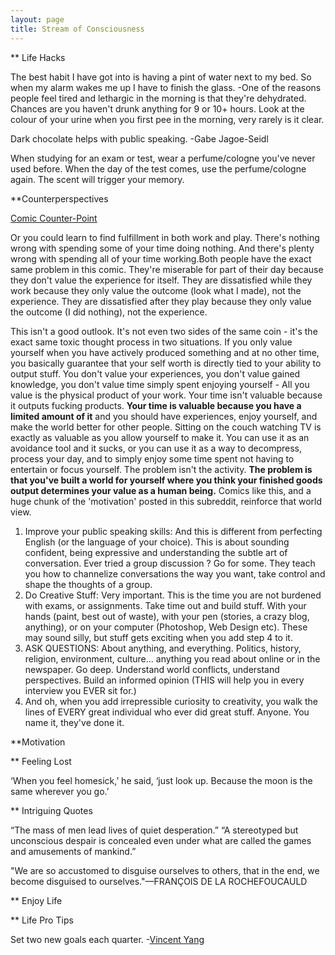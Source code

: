 ```yaml
---
layout: page
title: Stream of Consciousness 
---
```

** Life Hacks 

The best habit I have got into is having a pint of water next to my bed. So when my alarm wakes me up I have to finish the glass.
  -One of the reasons people feel tired and lethargic in the morning is that they're dehydrated. Chances are you haven't drunk anything for 9 or 10+ hours. Look at the colour of your urine when you first pee in the morning, very rarely is it clear.
  
Dark chocolate helps with public speaking. -Gabe Jagoe-Seidl

When studying for an exam or test, wear a perfume/cologne you've never used before. When the day of the test comes, use the perfume/cologne again. The scent will trigger your memory.


**Counterperspectives 

[Comic Counter-Point](http://imgur.com/2RGMbYJ)

Or you could learn to find fulfillment in both work and play. There's nothing wrong with spending some of your time doing nothing. And there's plenty wrong with spending all of your time working.Both people have the exact same problem in this comic. They're miserable for part of their day because they don't value the experience for itself. They are dissatisfied while they work because they only value the outcome (look what I made), not the experience. They are dissatisfied after they play because they only value the outcome (I did nothing), not the experience.

This isn't a good outlook. It's not even two sides of the same coin - it's the exact same toxic thought process in two situations. If you only value yourself when you have actively produced something and at no other time, you basically guarantee that your self worth is directly tied to your ability to output stuff. You don't value your experiences, you don't value gained knowledge, you don't value time simply spent enjoying yourself - All you value is the physical product of your work. Your time isn't valuable because it outputs fucking products. **Your time is valuable because you have a limited amount of it** and you should have experiences, enjoy yourself, and make the world better for other people. Sitting on the couch watching TV is exactly as valuable as you allow yourself to make it. You can use it as an avoidance tool and it sucks, or you can use it as a way to decompress, process your day, and to simply enjoy some time spent not having to entertain or focus yourself. The problem isn't the activity. **The problem is that you've built a world for yourself where you think your finished goods output determines your value as a human being.** Comics like this, and a huge chunk of the 'motivation' posted in this subreddit, reinforce that world view.

1. Improve your public speaking skills: And this is different from perfecting English (or the language of your choice). This is about sounding confident, being expressive and understanding the subtle art of conversation. Ever tried a group discussion ? Go for some. They teach you how to channelize conversations the way you want, take control and shape the thoughts of a group.
2. Do Creative Stuff: Very important. This is the time you are not burdened with exams, or assignments. Take time out and build stuff. With your hands (paint, best out of waste), with your pen (stories, a crazy blog, anything), or on your computer (Photoshop, Web Design etc). These may sound silly, but stuff gets exciting when you add step 4 to it.
3. ASK QUESTIONS: About anything, and everything. Politics, history, religion, environment, culture... anything you read about online or in the newspaper. Go deep. Understand world conflicts, understand perspectives. Build an informed opinion (THIS will help you in every interview you EVER sit for.)
4. And oh, when you add irrepressible curiosity to creativity, you walk the lines of EVERY great individual who ever did great stuff. Anyone. You name it, they've done it.


**Motivation 
  
** Feeling Lost 

‘When you feel homesick,’ he said, ‘just look up. Because the moon is the same wherever you go.’

** Intriguing Quotes

“The mass of men lead lives of quiet desperation.” “A stereotyped but unconscious despair
is concealed even under what are called the games and amusements of mankind.”

"We are so accustomed to disguise ourselves to others, that in the end, we become disguised to
ourselves."—FRANÇOIS DE LA ROCHEFOUCAULD

** Enjoy Life 

** Life Pro Tips 

Set two new goals each quarter. -[Vincent Yang](vincentyang.me) 



















